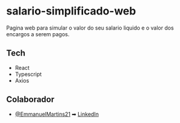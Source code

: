 # salario-simplificado-web
Pagina web para simular o valor do seu salario liquido e o valor dos encargos a serem pagos.

## Tech
- React
- Typescript
- Axios

## Colaborador
- [@EmmanuelMartins21](https://github.com/EmmanuelMartins21) ➡ [LinkedIn](https://www.linkedin.com/in/emmanuel-cosme-martins-bento-3963bb1b9/)
